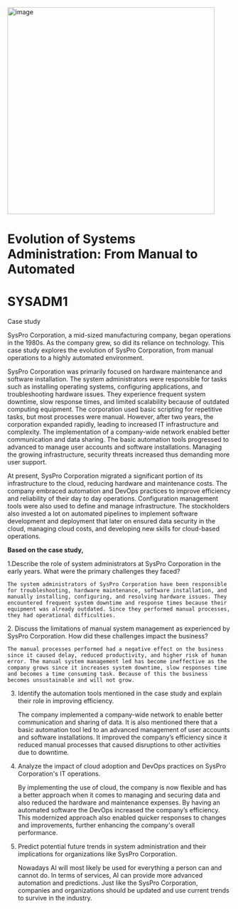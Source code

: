 
<img width="466" alt="image" src="https://github.com/user-attachments/assets/c6b35f29-314c-431d-9b2b-e0927e618d22">


 # **Evolution of Systems Administration: From Manual to Automated**

 # **SYSADM1** 

Case study

SysPro Corporation, a mid-sized manufacturing company, began operations in the 1980s. As the company grew, so did its reliance on technology. This case study explores the evolution of SysPro Corporation, from manual operations to a highly automated environment.

SysPro Corporation was primarily focused on hardware maintenance and software installation. The system administrators were responsible for tasks such as installing operating systems, configuring applications, and troubleshooting hardware issues. They experience frequent system downtime, slow response times, and limited scalability because of outdated computing equipment. The corporation used basic scripting for repetitive tasks, but most processes were manual. However, after two years, the corporation expanded rapidly, leading to increased IT infrastructure and complexity. The implementation of a company-wide network enabled better communication and data sharing. The basic automation tools progressed to advanced to manage user accounts and software installations. Managing the growing infrastructure, security threats increased thus demanding more user support.

At present, SysPro Corporation migrated a significant portion of its infrastructure to the cloud, reducing hardware and maintenance costs. The company embraced automation and DevOps practices to improve efficiency and reliability of their day to day operations. Configuration management tools were also used to define and manage infrastructure. The stockholders also invested a lot on automated pipelines to implement software development and deployment that later on ensured data security in the cloud, managing cloud costs, and developing new skills for cloud-based operations.

**Based on the case study,** 

1.Describe the role of system administrators at SysPro Corporation in the early years. What were the primary challenges they faced?

	The system administrators of SysPro Corporation have been responsible for troubleshooting, hardware maintenance, software installation, and manually installing, configuring, and resolving hardware issues. They encountered frequent system downtime and response times because their equipment was already outdated. Since they performed manual processes, they had operational difficulties.

2\. Discuss the limitations of manual system management as experienced by SysPro Corporation. How did these challenges impact the business?

	The manual processes performed had a negative effect on the business since it caused delay, reduced productivity, and higher risk of human error. The manual system management led has become ineffective as the company grows since it increases system downtime, slow responses time and becomes a time consuming task. Because of this the business becomes unsustainable and will not grow.

3. Identify the automation tools mentioned in the case study and explain their role in improving efficiency.

	The company implemented a company-wide network to enable better communication and sharing of data. It is also mentioned there that a basic automation tool led to an advanced management of user accounts and software installations.  It improved the company’s efficiency since it reduced manual processes that caused disruptions to other activities due to downtime.

4. Analyze the impact of cloud adoption and DevOps practices on SysPro Corporation's IT operations.

	By implementing the use of cloud, the company is now flexible and has a better approach when it comes to managing and securing data and also reduced the hardware and maintenance expenses. By having an automated software the DevOps increased the company’s efficiency. This modernized approach also enabled quicker responses to changes and improvements, further enhancing the company's overall performance.

5. Predict potential future trends in system administration and their implications for organizations like SysPro Corporation.

	Nowadays AI will most likely be used for everything a person can and cannot do. In terms of services, AI can provide more advanced automation and predictions. Just like the SysPro Corporation, companies and organizations should be updated and use current trends to survive in the industry.
